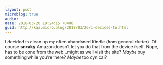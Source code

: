 ```yaml
---
layout: post
microblog: true
audio: 
date: 2018-03-26 19:24:15 +0400
guid: http://kaa.micro.blog/2018/03/26/i-decided-to.html
---
```

I decided to clean up my often abandoned Kindle (from general clutter). Of course **sneaky** Amazon doesn’t let you do that from the device itself. Nope, has to be done from the web...might as well visit the site? _Maybe_ buy something while you’re there? _Maybe_ too cynical?
